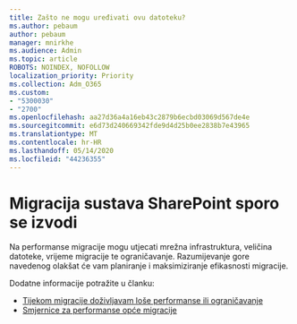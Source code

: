 ```yaml
---
title: Zašto ne mogu uređivati ovu datoteku?
ms.author: pebaum
author: pebaum
manager: mnirkhe
ms.audience: Admin
ms.topic: article
ROBOTS: NOINDEX, NOFOLLOW
localization_priority: Priority
ms.collection: Adm_O365
ms.custom:
- "5300030"
- "2700"
ms.openlocfilehash: aa27d36a4a16eb43c2879b6ecbd03069d567de4e
ms.sourcegitcommit: e6d73d240669342fde9d4d25b0ee2838b7e43965
ms.translationtype: MT
ms.contentlocale: hr-HR
ms.lasthandoff: 05/14/2020
ms.locfileid: "44236355"
---
```

# <a name="sharepoint-migration-is-running-slowly"></a>Migracija sustava SharePoint sporo se izvodi

Na performanse migracije mogu utjecati mrežna infrastruktura, veličina datoteke, vrijeme migracije te ograničavanje. Razumijevanje gore navedenog olakšat će vam planiranje i maksimiziranje efikasnosti migracije.

Dodatne informacije potražite u članku:

- [Tijekom migracije doživljavam loše performanse ili ograničavanje](https://docs.microsoft.com/sharepointmigration/sharepoint-online-and-onedrive-migration-speed#faq-and-troubleshooting)
- [Smjernice za performanse opće migracije](https://docs.microsoft.com/sharepointmigration/sharepoint-online-and-onedrive-migration-speed)
